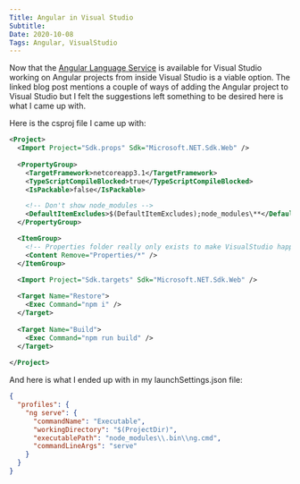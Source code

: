 ```yaml
---
Title: Angular in Visual Studio
Subtitle: 
Date: 2020-10-08
Tags: Angular, VisualStudio
---
```


Now that the [Angular Language Service](https://devblogs.microsoft.com/visualstudio/angular-language-service-for-visual-studio/)
is available for Visual Studio working on Angular projects from inside Visual Studio is a viable option. The linked blog
post mentions a couple of ways of adding the Angular project to Visual Studio but I felt the suggestions left something
to be desired here is what I came up with.

<!--more-->

Here is the csproj file I came up with:

```xml
<Project>
  <Import Project="Sdk.props" Sdk="Microsoft.NET.Sdk.Web" />
  
  <PropertyGroup>
    <TargetFramework>netcoreapp3.1</TargetFramework>
    <TypeScriptCompileBlocked>true</TypeScriptCompileBlocked>
    <IsPackable>false</IsPackable>

    <!-- Don't show node_modules -->
    <DefaultItemExcludes>$(DefaultItemExcludes);node_modules\**</DefaultItemExcludes>
  </PropertyGroup>

  <ItemGroup>
    <!-- Properties folder really only exists to make VisualStudio happy. -->
    <Content Remove="Properties/*" />
  </ItemGroup>
  
  <Import Project="Sdk.targets" Sdk="Microsoft.NET.Sdk.Web" />

  <Target Name="Restore">
    <Exec Command="npm i" />
  </Target>
  
  <Target Name="Build">
    <Exec Command="npm run build" />
  </Target>
  
</Project>
```

And here is what I ended up with in my launchSettings.json file:

```json
{
  "profiles": {
    "ng serve": {
      "commandName": "Executable",
      "workingDirectory": "$(ProjectDir)",
      "executablePath": "node_modules\\.bin\\ng.cmd",
      "commandLineArgs": "serve"
    }
  }
}
```
